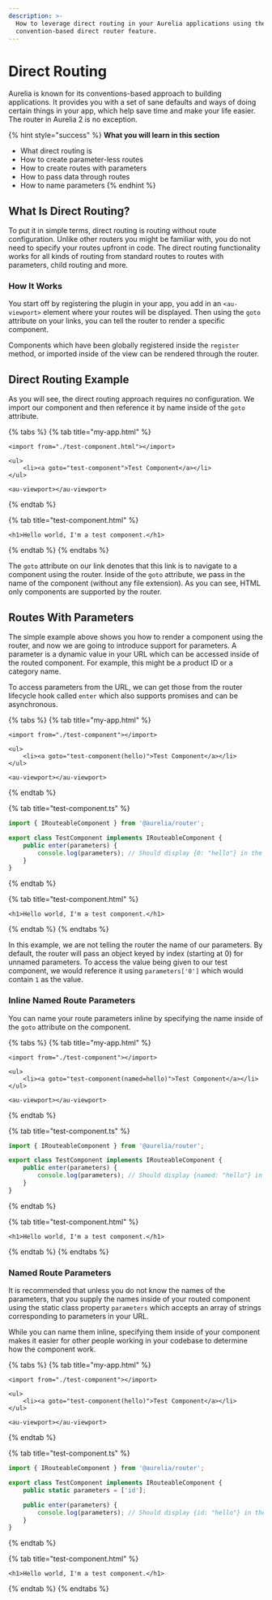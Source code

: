 ```yaml
---
description: >-
  How to leverage direct routing in your Aurelia applications using the
  convention-based direct router feature.
---
```


# Direct Routing

Aurelia is known for its conventions-based approach to building applications. It provides you with a set of sane defaults and ways of doing certain things in your app, which help save time and make your life easier. The router in Aurelia 2 is no exception.

{% hint style="success" %}
**What you will learn in this section**

* What direct routing is
* How to create parameter-less routes
* How to create routes with parameters
* How to pass data through routes
* How to name parameters
{% endhint %}

## What Is Direct Routing?

To put it in simple terms, direct routing is routing without route configuration. Unlike other routers you might be familiar with, you do not need to specify your routes upfront in code. The direct routing functionality works for all kinds of routing from standard routes to routes with parameters, child routing and more.

### How It Works

You start off by registering the plugin in your app, you add in an `<au-viewport>` element where your routes will be displayed. Then using the `goto` attribute on your links, you can tell the router to render a specific component.

Components which have been globally registered inside the `register` method, or imported inside of the view can be rendered through the router.

## Direct Routing Example

As you will see, the direct routing approach requires no configuration. We import our component and then reference it by name inside of the `goto` attribute.

{% tabs %}
{% tab title="my-app.html" %}
```markup
<import from="./test-component.html"></import>

<ul>
    <li><a goto="test-component">Test Component</a></li>
</ul>

<au-viewport></au-viewport>
```
{% endtab %}

{% tab title="test-component.html" %}
```markup
<h1>Hello world, I'm a test component.</h1>
```
{% endtab %}
{% endtabs %}

The `goto` attribute on our link denotes that this link is to navigate to a component using the router. Inside of the `goto` attribute, we pass in the name of the component \(without any file extension\). As you can see, HTML only components are supported by the router.

## Routes With Parameters

The simple example above shows you how to render a component using the router, and now we are going to introduce support for parameters. A parameter is a dynamic value in your URL which can be accessed inside of the routed component. For example, this might be a product ID or a category name.

To access parameters from the URL, we can get those from the router lifecycle hook called `enter` which also supports promises and can be asynchronous.

{% tabs %}
{% tab title="my-app.html" %}
```markup
<import from="./test-component"></import>

<ul>
    <li><a goto="test-component(hello)">Test Component</a></li>
</ul>

<au-viewport></au-viewport>
```
{% endtab %}

{% tab title="test-component.ts" %}
```typescript
import { IRouteableComponent } from '@aurelia/router';

export class TestComponent implements IRouteableComponent {
    public enter(parameters) {
        console.log(parameters); // Should display {0: "hello"} in the browser developer tools console
    }
}
```
{% endtab %}

{% tab title="test-component.html" %}
```markup
<h1>Hello world, I'm a test component.</h1>
```
{% endtab %}
{% endtabs %}

In this example, we are not telling the router the name of our parameters. By default, the router will pass an object keyed by index \(starting at 0\) for unnamed parameters. To access the value being given to our test component, we would reference it using `parameters['0']` which would contain `1` as the value.

### **Inline Named Route Parameters**

You can name your route parameters inline by specifying the name inside of the `goto` attribute on the component.

{% tabs %}
{% tab title="my-app.html" %}
```markup
<import from="./test-component"></import>

<ul>
    <li><a goto="test-component(named=hello)">Test Component</a></li>
</ul>

<au-viewport></au-viewport>
```
{% endtab %}

{% tab title="test-component.ts" %}
```typescript
import { IRouteableComponent } from '@aurelia/router';

export class TestComponent implements IRouteableComponent {
    public enter(parameters) {
        console.log(parameters); // Should display {named: "hello"} in the browser developer tools console
    }
}
```
{% endtab %}

{% tab title="test-component.html" %}
```markup
<h1>Hello world, I'm a test component.</h1>
```
{% endtab %}
{% endtabs %}

### **Named Route Parameters**

It is recommended that unless you do not know the names of the parameters, that you supply the names inside of your routed component using the static class property `parameters` which accepts an array of strings corresponding to parameters in your URL.

While you can name them inline, specifying them inside of your component makes it easier for other people working in your codebase to determine how the component work.

{% tabs %}
{% tab title="my-app.html" %}
```markup
<import from="./test-component"></import>

<ul>
    <li><a goto="test-component(hello)">Test Component</a></li>
</ul>

<au-viewport></au-viewport>
```
{% endtab %}

{% tab title="test-component.ts" %}
```typescript
import { IRouteableComponent } from '@aurelia/router';

export class TestComponent implements IRouteableComponent {
    public static parameters = ['id'];

    public enter(parameters) {
        console.log(parameters); // Should display {id: "hello"} in the browser developer tools console
    }
}
```
{% endtab %}

{% tab title="test-component.html" %}
```markup
<h1>Hello world, I'm a test component.</h1>
```
{% endtab %}
{% endtabs %}

